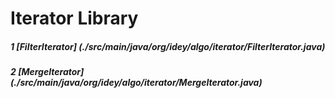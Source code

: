 # Iterator Library
##### 1 [FilterIterator] (./src/main/java/org/idey/algo/iterator/FilterIterator.java)
##### 2 [MergeIterator] (./src/main/java/org/idey/algo/iterator/MergeIterator.java)
